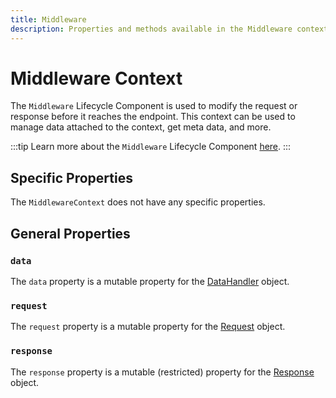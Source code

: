 ```yaml
---
title: Middleware
description: Properties and methods available in the Middleware context
---
```


# Middleware Context

The `Middleware` Lifecycle Component is used to modify the request or response before it reaches the endpoint. This context can be used to manage data attached to the context, get meta data, and more.

:::tip
Learn more about the `Middleware` Lifecycle Component [here][middleware].
:::

## Specific Properties

The `MiddlewareContext` does not have any specific properties.

## General Properties

### `data`

The `data` property is a mutable property for the [DataHandler][data_handler] object.

### `request`

The `request` property is a mutable property for the [Request][request] object.

### `response`

The `response` property is a mutable (restricted) property for the [Response][response] object.

[middleware]: ../lifecycle-components/low-level/middleware.md
[data_handler]: ./core/data_handler.md
[request]: ../request/overview.md
[response]: ../response/overview.md
